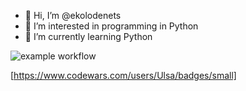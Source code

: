 - 👋 Hi, I’m @ekolodenets
- 👀 I’m interested in programming in Python
- 🌱 I’m currently learning Python

![example workflow](https://github.com/<OWNER>/<REPOSITORY>/actions/workflows/<WORKFLOW_FILE>/badge.svg)

[https://www.codewars.com/users/Ulsa/badges/small]
<!---
ekolodenets/ekolodenets is a ✨ special ✨ repository because its `README.md` (this file) appears on your GitHub profile.
You can click the Preview link to take a look at your changes.
--->
